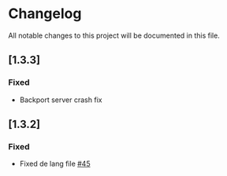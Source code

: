 # Changelog
All notable changes to this project will be documented in this file.

## [1.3.3]

### Fixed

- Backport server crash fix

## [1.3.2]
### Fixed
- Fixed de lang file [#45](https://github.com/nanite/Bamboo-Everything/pull/45)
